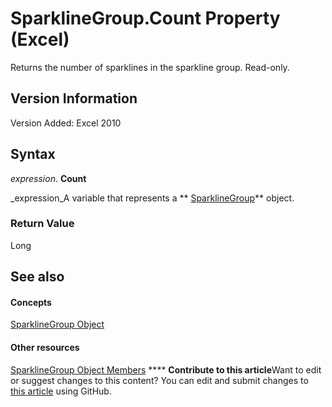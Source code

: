 
# SparklineGroup.Count Property (Excel)

Returns the number of sparklines in the sparkline group. Read-only.


## Version Information

Version Added: Excel 2010 


## Syntax

 _expression_. **Count**

 _expression_A variable that represents a  ** [SparklineGroup](cc694d97-a3d3-3473-2e37-0ede67b97680.md)** object.


### Return Value

Long


## See also


#### Concepts


 [SparklineGroup Object](cc694d97-a3d3-3473-2e37-0ede67b97680.md)
#### Other resources


 [SparklineGroup Object Members](dad308ee-d69b-748d-d0c8-ad63c643808f.md)
****   **Contribute to this article**Want to edit or suggest changes to this content? You can edit and submit changes to  [this article](https://github.com/jhershey00/VBA_Excel_Test/OpenXMLCon/articles/aa4de7e0-20e9-2602-dcf3-c14ae1c63cec.md) using GitHub.


